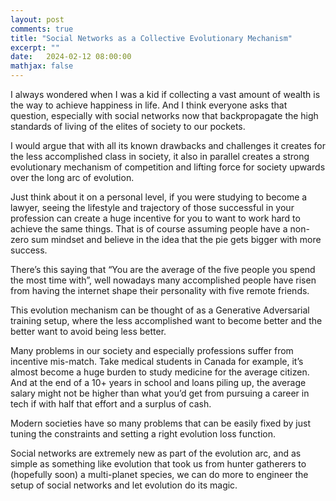 ```yaml
---
layout: post
comments: true
title: "Social Networks as a Collective Evolutionary Mechanism"
excerpt: ""
date:   2024-02-12 08:00:00
mathjax: false
---
```


I always wondered when I was a kid if collecting a vast amount of wealth is the way to achieve happiness in life. And I think everyone asks that question, especially with social networks now that backpropagate the high standards of living of the elites of society to our pockets. 

I would argue that with all its known drawbacks and challenges it creates for the less accomplished class in society, it also in parallel creates a strong evolutionary mechanism of competition and lifting force for society upwards over the long arc of evolution.

Just think about it on a personal level, if you were studying to become a lawyer, seeing the lifestyle and trajectory of those successful in your profession can create a huge incentive for you to want to work hard to achieve the same things. That is of course assuming people have a non-zero sum mindset and believe in the idea that the pie gets bigger with more success. 

There’s this saying that “You are the average of the five people you spend the most time with”, well nowadays many accomplished people have risen from having the internet shape their personality with five remote friends.

This evolution mechanism can be thought of as a Generative Adversarial training setup, where the less accomplished want to become better and the better want to avoid being less better.

Many problems in our society and especially professions suffer from incentive mis-match. Take medical students in Canada for example, it’s almost become a huge burden to study medicine for the average citizen. And at the end of a 10+ years in school and loans piling up, the average salary might not be higher than what you’d get from pursuing a career in tech if with half that effort and a surplus of cash. 

Modern societies have so many problems that can be easily fixed by just tuning the constraints and setting a right evolution loss function.
 
Social networks are extremely new as part of the evolution arc, and as simple as something like evolution that took us from hunter gatherers to (hopefully soon) a multi-planet species, we can do more to engineer the setup of social networks and let evolution do its magic.